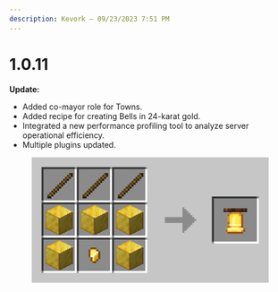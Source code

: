 ```yaml
---
description: Kevork — 09/23/2023 7:51 PM
---
```


# 1.0.11

**Update:**

* Added co-mayor role for Towns.
* Added recipe for creating Bells in 24-karat gold.
* Integrated a new performance profiling tool to analyze server operational efficiency.
* Multiple plugins updated.



<figure><img src="../../../.gitbook/assets/image (3) (1).png" alt=""><figcaption></figcaption></figure>
